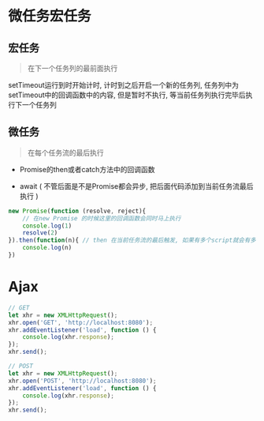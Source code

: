 # 微任务宏任务

## 宏任务

>   在下一个任务列的最前面执行

setTimeout运行到时开始计时, 计时到之后开启一个新的任务列, 任务列中为setTimeout中的回调函数中的内容, 但是暂时不执行, 等当前任务列执行完毕后执行下一个任务列

## 微任务

>   在每个任务流的最后执行

-   Promise的then或者catch方法中的回调函数

-   await ( 不管后面是不是Promise都会异步, 把后面代码添加到当前任务流最后执行 )

```js
new Promise(function (resolve, reject){
    // 在new Promise 的时候这里的回调函数会同时马上执行
    console.log(1)
    resolve(2)
}).then(function(n){ // then 在当前任务流的最后触发, 如果有多个script就会有多个任务流
    console.log(n)
})
```





# Ajax

```js
// GET
let xhr = new XMLHttpRequest();
xhr.open('GET', 'http://localhost:8080');
xhr.addEventListener('load', function () {
    console.log(xhr.response);
});
xhr.send();
```



```js
// POST
let xhr = new XMLHttpRequest();
xhr.open('POST', 'http://localhost:8080');
xhr.addEventListener('load', function () {
    console.log(xhr.response);
});
xhr.send();
```


